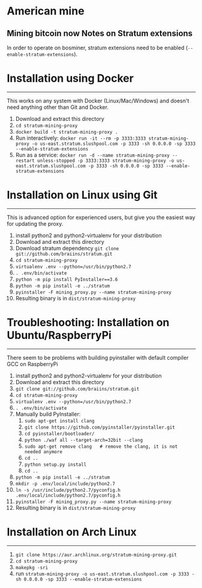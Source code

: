 # American mine


Mining bitcoin now
Notes on Stratum extensions
-------------------------------

In order to operate on bosminer, stratum extensions need to be enabled (`--enable-stratum-extensions`).

# Installation using Docker
-------------------------------
This works on any system with Docker (Linux/Mac/Windows) and doesn't need anything other than Git and Docker.

1. Download and extract this directory
1. `cd stratum-mining-proxy`
1. `docker build -t stratum-mining-proxy .`
1. Run interactively: `docker run -it --rm -p 3333:3333 stratum-mining-proxy -o us-east.stratum.slushpool.com -p 3333 -sh 0.0.0.0 -sp 3333 --enable-stratum-extensions`
1. Run as a service: `docker run -d --name stratum-mining-proxy --restart unless-stopped -p 3333:3333 stratum-mining-proxy -o us-east.stratum.slushpool.com -p 3333 -sh 0.0.0.0 -sp 3333 --enable-stratum-extensions`

# Installation on Linux using Git
-------------------------------
This is advanced option for experienced users, but give you the easiest way for updating the proxy.

1. install python2 and python2-virtualenv for your distribution
1. Download and extract this directory
1. Download stratum dependency `git clone git://github.com/braiins/stratum.git`
1. `cd stratum-mining-proxy`
1. `virtualenv .env --python=/usr/bin/python2.7`
1. `. .env/bin/activate`
1. `python -m pip install PyInstaller==3.6`
1. `python -m pip install -e ../stratum`
1. `pyinstaller -F mining_proxy.py --name stratum-mining-proxy`
1. Resulting binary is in `dist/stratum-mining-proxy`

# Troubleshooting: Installation on Ubuntu/RaspberryPi
-------------------------------
There seem to be problems with building pyinstaller with default compiler GCC on RaspberryPi

1. install python2 and python2-virtualenv for your distribution
1. Download and extract this directory
1. `git clone git://github.com/braiins/stratum.git`
1. `cd stratum-mining-proxy`
1. `virtualenv .env --python=/usr/bin/python2.7`
1. `. .env/bin/activate`
1. Manually build PyInstaller:
    1. `sudo apt-get install clang`
    1. `git clone https://github.com/pyinstaller/pyinstaller.git`
    1. `cd pyinstaller/bootloader/`
    1. `python ./waf all --target-arch=32bit --clang`
    1. `sudo apt-get remove clang   # remove the clang, it is not needed anymore`
    1. `cd ..`
    1. `python setup.py install`
    1. `cd ..`
1. `python -m pip install -e ../stratum`
1. `mkdir -p .env/local/include/python2.7`
1. `ln -s /usr/include/python2.7/pyconfig.h .env/local/include/python2.7/pyconfig.h`
1. `pyinstaller -F mining_proxy.py --name stratum-mining-proxy`
1. Resulting binary is in `dist/stratum-mining-proxy`

# Installation on Arch Linux
--------------------------
1. `git clone https://aur.archlinux.org/stratum-mining-proxy.git`
1. `cd stratum-mining-proxy`
1. `makepkg -sri`
1. run `stratum-mining-proxy -o us-east.stratum.slushpool.com -p 3333 -sh 0.0.0.0 -sp 3333 --enable-stratum-extensions`

